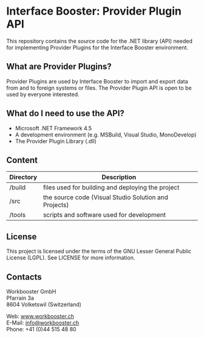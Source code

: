 Interface Booster: Provider Plugin API
===================================

This repository contains the source code for the .NET library (API) needed for implementing Provider Plugins for the Interface Booster environment.

## What are Provider Plugins?

Provider Plugins are used by Interface Booster to import and export data from and to foreign systems or files. The Provider Plugin API is open to be used by everyone interested.

## What do I need to use the API?

* Microsoft .NET Framework 4.5
* A development environment (e.g. MSBuild, Visual Studio, MonoDevelop)
* The Provider Plugin Library (.dll)

## Content

Directory | Description
----------| -------------
/build | files used for building and deploying the project
/src | the source code (Visual Studio Solution and Projects)
/tools | scripts and software used for development

## License

This project is licensed under the terms of the GNU Lesser General Public License (LGPL). See LICENSE for more information.

## Contacts

Workbooster GmbH<br/>
Pfarrain 3a<br/>
8604 Volketswil (Switzerland)<br/>

Web: www.workbooster.ch<br/>
E-Mail: info@workbooster.ch<br/>
Phone: +41 (0)44 515 48 80<br/>